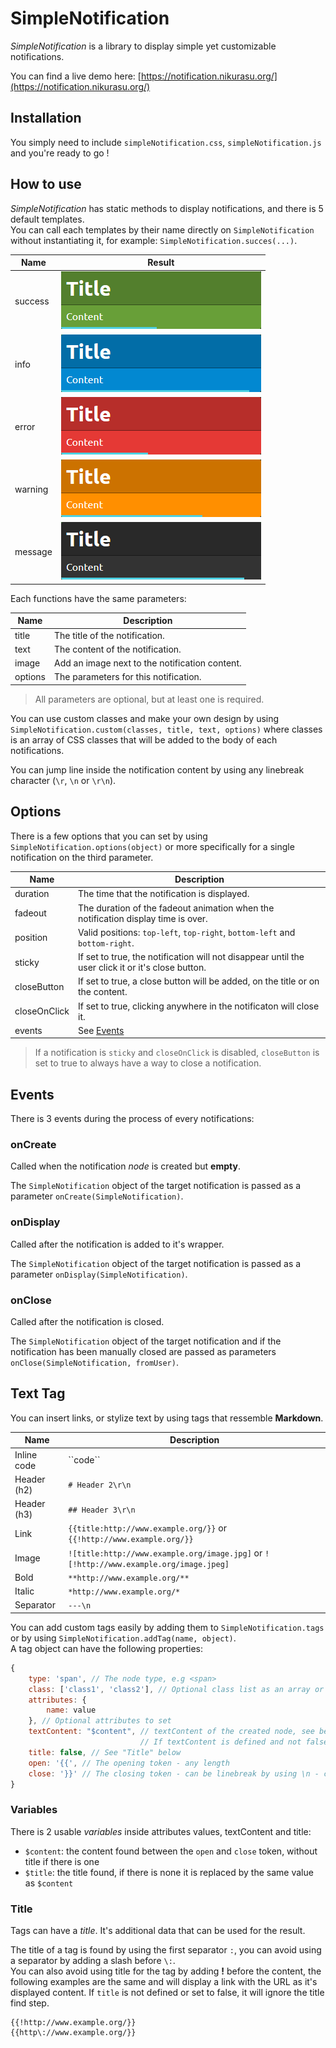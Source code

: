 # SimpleNotification

*SimpleNotification* is a library to display simple yet customizable notifications.

You can find a live demo here: [https://notification.nikurasu.org/](https://notification.nikurasu.org/)

## Installation

You simply need to include ``simpleNotification.css``, ``simpleNotification.js`` and you're ready to go !

## How to use

*SimpleNotification* has static methods to display notifications, and there is 5 default templates.  
You can call each templates by their name directly on ``SimpleNotification`` without instantiating it, for example: ``SimpleNotification.succes(...)``.

| Name | Result |
|---|---|
| success | ![Success notification](screenshots/success.png) |
| info | ![Information notification](screenshots/info.png) |
| error | ![Error notification](screenshots/error.png) |
| warning | ![Warning notification](screenshots/warning.png) |
| message | ![Message notification](screenshots/message.png) |

Each functions have the same parameters:

| Name | Description |
|---|---|
| title | The title of the notification. |
| text | The content of the notification. |
| image | Add an image next to the notification content. |
| options | The parameters for this notification. |

> All parameters are optional, but at least one is required.

You can use custom classes and make your own design by using ``SimpleNotification.custom(classes, title, text, options)`` where classes is an array of CSS classes that will be added to the body of each notifications.

You can jump line inside the notification content by using any linebreak character (``\r``, ``\n`` or ``\r\n``).

## Options

There is a few options that you can set by using ``SimpleNotification.options(object)`` or more specifically for a single notification on the third parameter.

| Name | Description |
|---|---|
| duration | The time that the notification is displayed. |
| fadeout | The duration of the fadeout animation when the notification display time is over. |
| position | Valid positions: ``top-left``, ``top-right``, ``bottom-left`` and ``bottom-right``. |
| sticky | If set to true, the notification will not disappear until the user click it or it's close button. |
| closeButton | If set to true, a close button will be added, on the title or on the content. |
| closeOnClick | If set to true, clicking anywhere in the notificaton will close it. |
| events | See [Events](##Events) |

> If a notification is ``sticky`` and ``closeOnClick`` is disabled, ``closeButton`` is set to true to always have a way to close a notification.

## Events

There is 3 events during the process of every notifications:

### onCreate

Called when the notification *node* is created but **empty**.

The ``SimpleNotification`` object of the target notification is passed as a parameter ``onCreate(SimpleNotification)``.

### onDisplay

Called after the notification is added to it's wrapper.

The ``SimpleNotification`` object of the target notification is passed as a parameter ``onDisplay(SimpleNotification)``.

### onClose

Called after the notification is closed.

The ``SimpleNotification`` object of the target notification and if the notification has been manually closed are passed as parameters ``onClose(SimpleNotification, fromUser)``.

## Text Tag

You can insert links, or stylize text by using tags that ressemble **Markdown**.

| Name | Description |
|---|---|
| Inline code | \`\`code\`\` |
| Header (h2) | ``# Header 2\r\n`` |
| Header (h3) | ``## Header 3\r\n`` |
| Link | ``{{title:http://www.example.org/}}`` or ``{{!http://www.example.org/}}``|
| Image | ``![title:http://www.example.org/image.jpg]`` or ``![!http://www.example.org/image.jpeg]``|
| Bold | ``**http://www.example.org/**`` |
| Italic | ``*http://www.example.org/*`` |
| Separator | ``---\n`` |

You can add custom tags easily by adding them to ``SimpleNotification.tags`` or by using ``SimpleNotification.addTag(name, object)``.  
A tag object can have the following properties:

```javascript
{
    type: 'span', // The node type, e.g <span>
    class: ['class1', 'class2'], // Optional class list as an array or string to use
    attributes: {
        name: value
    }, // Optional attributes to set
    textContent: "$content", // textContent of the created node, see below for variables
                             // If textContent is defined and not false the content cannot have childs (nested other tags)
    title: false, // See "Title" below
    open: '{{', // The opening token - any length
    close: '}}' // The closing token - can be linebreak by using \n - can also be empty
}
```

### Variables

There is 2 usable *variables* inside attributes values, textContent and title:

* ``$content``: the content found between the ``open`` and ``close`` token, without title if there is one
* ``$title``: the title found, if there is none it is replaced by the same value as ``$content``

### Title

Tags can have a *title*. It's additional data that can be used for the result.

The title of a tag is found by using the first separator ``:``, you can avoid using a separator by adding a slash before ``\:``.  
You can also avoid using title for the tag by adding **!** before the content, the following examples are the same and will display a link with the URL as it's displayed content.
If ``title`` is not defined or set to false, it will ignore the title find step.  

```
{{!http://www.example.org/}}
{{http\://www.example.org/}}
```
